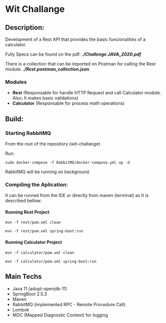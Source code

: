 # Wit Challange

## Description:

Development of a Rest API that provides the basic funcionalities of a calculator.

Fully Specs can be found on the pdf: ***./Challenge JAVA_2020.pdf***

There is a collection that can be imported on Postman for calling the Rest module. ***./Rest.postman_collection.json***

### Modules

- **Rest** (Responsable for handle HTTP Request and call Calculator module. Also, It makes basic validations)
- **Calculator** (Responsable for process math operations)

## Build:

### Starting RabbitMQ

From the root of the repository (wit-challange)

Run:

``
sudo docker-compose -f RabbitMQ/docker-compose.yml up -d
``

RabbitMQ will be running on background.

### Compiling the Aplication:

It can be runned from the IDE or directly from maven (terminal) as It is described bellow:

#### Running Rest Project

``
mvn -f rest/pom.xml clean
``

``
mvn -f rest/pom.xml spring-boot:run
``

#### Running Calculator Project

``
mvn -f calculator/pom.xml clean
``

``
mvn -f calculator/pom.xml spring-boot:run
``

## Main Techs

- Java 11 (adopt-openjdk-11)
- SpringBoot 2.5.3
- Maven
- RabbitMQ (implemented RPC - Remote Procedure Call)
- Lombok
- MDC (Mapped Diagnostic Context) for logging